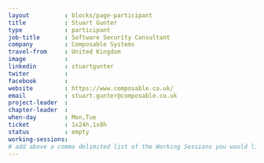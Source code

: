 ```yaml
---
layout          : blocks/page-participant
title           : Stuart Gunter
type            : participant
job-title       : Software Security Consultant
company         : Composable Systems
travel-from     : United Kingdom
image           :
linkedin        : stuartgunter
twiter          :
facebook        :
website         : https://www.composable.co.uk/
email           : stuart.gunter@composable.co.uk
project-leader  :
chapter-leader  :
when-day        : Mon,Tue
ticket          : 1x24h,1x8h
status          : empty
working-sessions:
# add above a comma delimited list of the Working Sessions you would like to attend (use the session's title)
---
```


<!-- put more details about participant here -->
